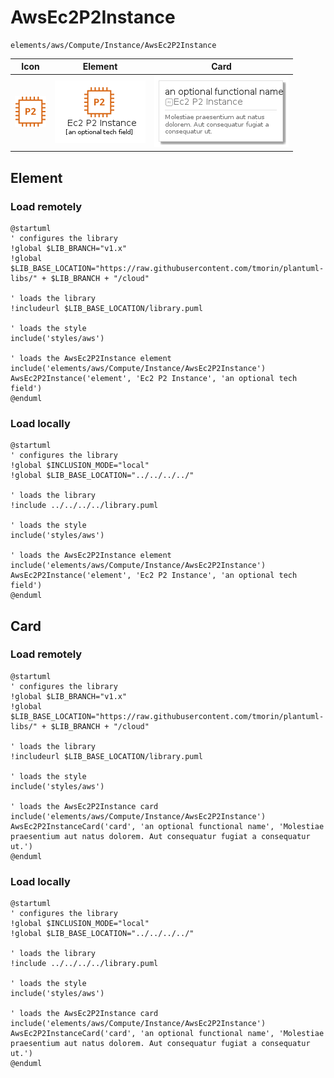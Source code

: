 # AwsEc2P2Instance
```text
elements/aws/Compute/Instance/AwsEc2P2Instance
```
| Icon | Element | Card |
| :-: | :-: | --- |
| ![AwsEc2P2Instance icon](../../../../icons/aws/Compute/Instance/AwsEc2P2Instance.png) | ![AwsEc2P2Instance element](AwsEc2P2Instance.element.png) | ![AwsEc2P2Instance card](AwsEc2P2Instance.card.png) |
## Element
### Load remotely
```plantuml
@startuml
' configures the library
!global $LIB_BRANCH="v1.x"
!global $LIB_BASE_LOCATION="https://raw.githubusercontent.com/tmorin/plantuml-libs/" + $LIB_BRANCH + "/cloud"

' loads the library
!includeurl $LIB_BASE_LOCATION/library.puml

' loads the style
include('styles/aws')

' loads the AwsEc2P2Instance element
include('elements/aws/Compute/Instance/AwsEc2P2Instance')
AwsEc2P2Instance('element', 'Ec2 P2 Instance', 'an optional tech field')
@enduml
```
### Load locally
```plantuml
@startuml
' configures the library
!global $INCLUSION_MODE="local"
!global $LIB_BASE_LOCATION="../../../../"

' loads the library
!include ../../../../library.puml

' loads the style
include('styles/aws')

' loads the AwsEc2P2Instance element
include('elements/aws/Compute/Instance/AwsEc2P2Instance')
AwsEc2P2Instance('element', 'Ec2 P2 Instance', 'an optional tech field')
@enduml
```
## Card
### Load remotely
```plantuml
@startuml
' configures the library
!global $LIB_BRANCH="v1.x"
!global $LIB_BASE_LOCATION="https://raw.githubusercontent.com/tmorin/plantuml-libs/" + $LIB_BRANCH + "/cloud"

' loads the library
!includeurl $LIB_BASE_LOCATION/library.puml

' loads the style
include('styles/aws')

' loads the AwsEc2P2Instance card
include('elements/aws/Compute/Instance/AwsEc2P2Instance')
AwsEc2P2InstanceCard('card', 'an optional functional name', 'Molestiae praesentium aut natus dolorem. Aut consequatur fugiat a consequatur ut.')
@enduml
```
### Load locally
```plantuml
@startuml
' configures the library
!global $INCLUSION_MODE="local"
!global $LIB_BASE_LOCATION="../../../../"

' loads the library
!include ../../../../library.puml

' loads the style
include('styles/aws')

' loads the AwsEc2P2Instance card
include('elements/aws/Compute/Instance/AwsEc2P2Instance')
AwsEc2P2InstanceCard('card', 'an optional functional name', 'Molestiae praesentium aut natus dolorem. Aut consequatur fugiat a consequatur ut.')
@enduml
```
